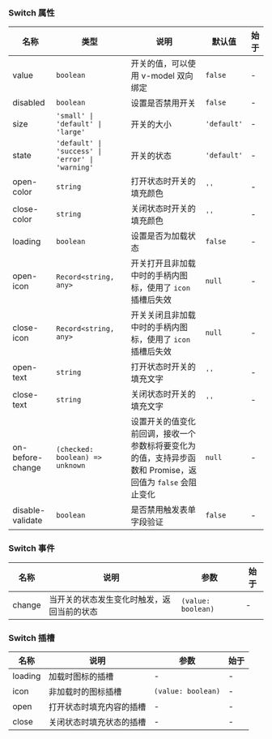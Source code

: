 ### Switch 属性

| 名称             | 类型                                             | 说明                                                                                                      | 默认值      | 始于 |
| ---------------- | ------------------------------------------------ | --------------------------------------------------------------------------------------------------------- | ----------- | ---- |
| value            | `boolean`                                        | 开关的值，可以使用 v-model 双向绑定                                                                       | `false`     | -    |
| disabled         | `boolean`                                        | 设置是否禁用开关                                                                                          | `false`     | -    |
| size             | `'small' \| 'default' \| 'large'`                | 开关的大小                                                                                                | `'default'` | -    |
| state            | `'default' \| 'success' \| 'error' \| 'warning'` | 开关的状态                                                                                                | `'default'` | -    |
| open-color       | `string`                                         | 打开状态时开关的填充颜色                                                                                  | `''`        | -    |
| close-color      | `string`                                         | 关闭状态时开关的填充颜色                                                                                  | `''`        | -    |
| loading          | `boolean`                                        | 设置是否为加载状态                                                                                        | `false`     | -    |
| open-icon        | `Record<string, any>`                            | 开关打开且非加载中时的手柄内图标，使用了 `icon` 插槽后失效                                                  | `null`      | -    |
| close-icon       | `Record<string, any>`                            | 开关关闭且非加载中时的手柄内图标，使用了 `icon` 插槽后失效                                                  | `null`      | -    |
| open-text        | `string`                                         | 打开状态时开关的填充文字                                                                                  | `''`        | -    |
| close-text       | `string`                                         | 关闭状态时开关的填充文字                                                                                  | `''`        | -    |
| on-before-change | `(checked: boolean) => unknown`                  | 设置开关的值变化前回调，接收一个参数标将要变化为的值，支持异步函数和 Promise，返回值为 `false` 会阻止变化 | `null`      | -    |
| disable-validate | `boolean`                                        | 是否禁用触发表单字段验证                                                                                  | ``false``   | -    |

### Switch 事件

| 名称   | 说明                                       | 参数               | 始于 |
| ------ | ------------------------------------------ | ------------------ | ---- |
| change | 当开关的状态发生变化时触发，返回当前的状态 | `(value: boolean)` | -    |

### Switch 插槽

| 名称    | 说明                     | 参数               | 始于 |
| ------- | ------------------------ | ------------------ | ---- |
| loading | 加载时图标的插槽         | -                  | -    |
| icon    | 非加载时的图标插槽       | `(value: boolean)` | -    |
| open    | 打开状态时填充内容的插槽 | -                  | -    |
| close   | 关闭状态时填充状态的插槽 | -                  | -    |
